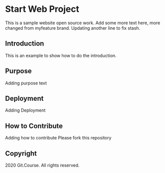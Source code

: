 # Start Web Project

This is a sample website open source work. Add some more text here, more changed from myfeature brand. Updating another line to fix stash.

## Introduction
This is an example to show how to do the introduction.

## Purpose
Adding purpose text

## Deployment
Adding Deployment

## How to Contribute
Adding how to contribute
Please fork this repository

## Copyright
2020 Git.Course. All rights reserved.